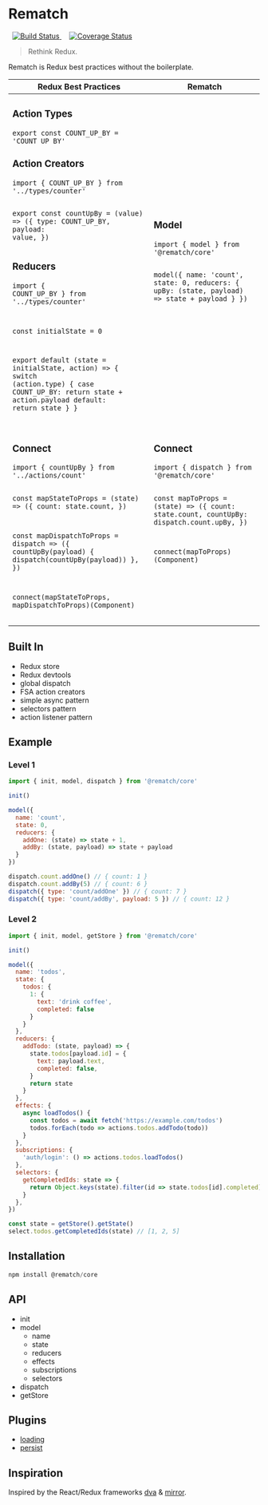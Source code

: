 <style>
  .badges > * {
    margin: 0 0.5rem;
  }
</style>

# Rematch

<p class='badges'>
  <a href='https://travis-ci.org/rematch/rematch'>
    <img src='https://travis-ci.org/rematch/rematch.svg?branch=master' alt='Build Status'/>
  </a>

  <a href='https://coveralls.io/github/rematch/rematch?branch=master'>
    <img src='https://coveralls.io/repos/github/rematch/rematch/badge.svg?branch=master' alt='Coverage Status' />
  </a>
</p>

> Rethink Redux. 

Rematch is Redux best practices without the boilerplate. 

<table width='100%' margin=0>
<thead>
  <tr>
    <th>Redux Best Practices</th>
    <th>Rematch</th>
  </tr>    
</thead>
<tbody>
  <tr>
    <td>
    <h3>Action Types</h3>
    <div class='highlight highlight-source-js'>
      <pre><code>export const COUNT_UP_BY = 'COUNT_UP_BY'</code></pre>
    </div>
    <h3>Action Creators</h3>
    <div class='highlight highlight-source-js'>
      <pre><code>import { COUNT_UP_BY } from '../types/counter'

export const countUpBy = (value) => ({
  type: COUNT_UP_BY,
  payload: value,
})</code></pre>
    </div>
    <h3>Reducers</h3>
    <div class='highlight highlight-source-js'>
      <pre><code>import { COUNT_UP_BY } from '../types/counter'

const initialState = 0

export default (state = initialState, action) => {
  switch (action.type) {
    case COUNT_UP_BY:
      return state + action.payload
    default: return state
  }
}</code></pre>
    </div>
  </td>
  <td class='highlight highlight-source-js'>
    <h3>Model</h3>
    <pre><code>import { model } from '@rematch/core'

model({
  name: 'count',
  state: 0,
  reducers: {
    upBy: (state, payload) => state + payload
  }
})</code></pre>
    </td>
  </tr>
  <tr>
  <td valign='top'>
    <h3>Connect</h3>
 <div class='highlight highlight-source-js'>
      <pre><code>import { countUpBy } from '../actions/count'

const mapStateToProps = (state) => ({
  count: state.count,
})

const mapDispatchToProps = dispatch => ({
  countUpBy(payload) {
    dispatch(countUpBy(payload))
  },
})

connect(mapStateToProps, mapDispatchToProps)(Component)</code></pre>
    </div>
  </td>
  <td valign='top'>
  <h3>Connect</h3>
 <div class='highlight highlight-source-js'>
      <pre><code>import { dispatch } from '@rematch/core'

const mapToProps = (state) => ({
  count: state.count,
  countUpBy: dispatch.count.upBy,
})

connect(mapToProps)(Component)</code></pre>
    </div>
  </td>
  </tr>
</tbody>
</table>

## Built In

- Redux store
- Redux devtools
- global dispatch
- FSA action creators
- simple async pattern
- selectors pattern
- action listener pattern

## Example

### Level 1

```js
import { init, model, dispatch } from '@rematch/core'

init()

model({
  name: 'count',
  state: 0,
  reducers: {
    addOne: (state) => state + 1,
    addBy: (state, payload) => state + payload
  }
})

dispatch.count.addOne() // { count: 1 }
dispatch.count.addBy(5) // { count: 6 }
dispatch({ type: 'count/addOne' }) // { count: 7 }
dispatch({ type: 'count/addBy', payload: 5 }) // { count: 12 }
```

### Level 2

```js
import { init, model, getStore } from '@rematch/core'

init()

model({
  name: 'todos',
  state: {
    todos: {
      1: {
        text: 'drink coffee',
        completed: false
      }
    }
  },
  reducers: {
    addTodo: (state, payload) => {
      state.todos[payload.id] = {
        text: payload.text,
        completed: false,
      }
      return state
    }
  },
  effects: {
    async loadTodos() {
      const todos = await fetch('https://example.com/todos')
      todos.forEach(todo => actions.todos.addTodo(todo))
    }
  },
  subscriptions: {
    'auth/login': () => actions.todos.loadTodos()
  },
  selectors: {
    getCompletedIds: state => {
      return Object.keys(state).filter(id => state.todos[id].completed)
    }
  },
})

const state = getStore().getState()
select.todos.getCompletedIds(state) // [1, 2, 5]
```

## Installation

```js
npm install @rematch/core
```

## API

- init
- model
  - name
  - state
  - reducers
  - effects
  - subscriptions
  - selectors
- dispatch
- getStore

## Plugins

- [loading](./plugins/loading)
- [persist](./plugins/persist)

## Inspiration

Inspired by the React/Redux frameworks [dva](github.com/dvajs/dva) & [mirror](https://github.com/mirrorjs/mirror).
